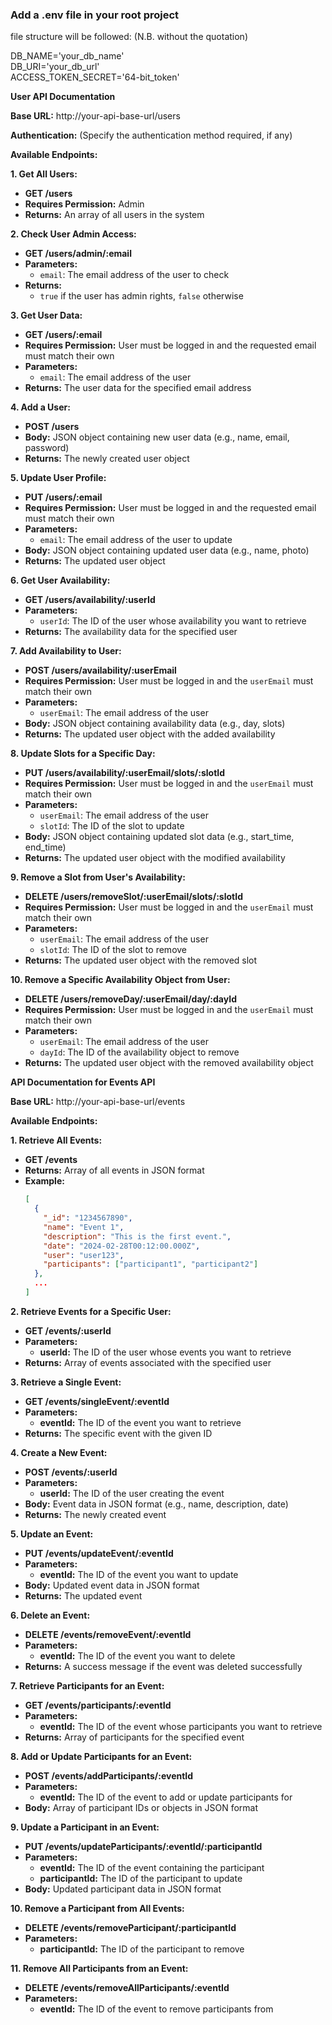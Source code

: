 ### Add a .env file in your root project
file structure will be followed: (N.B. without the quotation)

DB_NAME='your_db_name' <br>
DB_URI='your_db_url' <br>
ACCESS_TOKEN_SECRET='64-bit_token' <br>



**User API Documentation**

**Base URL:** http://your-api-base-url/users

**Authentication:** (Specify the authentication method required, if any)

**Available Endpoints:**

**1. Get All Users:**

   * **GET /users**
   * **Requires Permission:** Admin
   * **Returns:** An array of all users in the system

**2. Check User Admin Access:**

   * **GET /users/admin/:email**
   * **Parameters:**
     - `email`: The email address of the user to check
   * **Returns:**
     - `true` if the user has admin rights, `false` otherwise

**3. Get User Data:**

   * **GET /users/:email**
   * **Requires Permission:** User must be logged in and the requested email must match their own
   * **Parameters:**
     - `email`: The email address of the user
   * **Returns:** The user data for the specified email address

**4. Add a User:**

   * **POST /users**
   * **Body:** JSON object containing new user data (e.g., name, email, password)
   * **Returns:** The newly created user object

**5. Update User Profile:**

   * **PUT /users/:email**
   * **Requires Permission:** User must be logged in and the requested email must match their own
   * **Parameters:**
     - `email`: The email address of the user to update
   * **Body:** JSON object containing updated user data (e.g., name, photo)
   * **Returns:** The updated user object

**6. Get User Availability:**

   * **GET /users/availability/:userId**
   * **Parameters:**
     - `userId`: The ID of the user whose availability you want to retrieve
   * **Returns:** The availability data for the specified user

**7. Add Availability to User:**

   * **POST /users/availability/:userEmail**
   * **Requires Permission:** User must be logged in and the `userEmail` must match their own
   * **Parameters:**
     - `userEmail`: The email address of the user
   * **Body:** JSON object containing availability data (e.g., day, slots)
   * **Returns:** The updated user object with the added availability

**8. Update Slots for a Specific Day:**

   * **PUT /users/availability/:userEmail/slots/:slotId**
   * **Requires Permission:** User must be logged in and the `userEmail` must match their own
   * **Parameters:**
     - `userEmail`: The email address of the user
     - `slotId`: The ID of the slot to update
   * **Body:** JSON object containing updated slot data (e.g., start_time, end_time)
   * **Returns:** The updated user object with the modified availability

**9. Remove a Slot from User's Availability:**

   * **DELETE /users/removeSlot/:userEmail/slots/:slotId**
   * **Requires Permission:** User must be logged in and the `userEmail` must match their own
   * **Parameters:**
     - `userEmail`: The email address of the user
     - `slotId`: The ID of the slot to remove
   * **Returns:** The updated user object with the removed slot

**10. Remove a Specific Availability Object from User:**

   * **DELETE /users/removeDay/:userEmail/day/:dayId**
   * **Requires Permission:** User must be logged in and the `userEmail` must match their own
   * **Parameters:**
     - `userEmail`: The email address of the user
     - `dayId`: The ID of the availability object to remove
   * **Returns:** The updated user object with the removed availability object



 **API Documentation for Events API**

**Base URL:** http://your-api-base-url/events


**Available Endpoints:**

**1. Retrieve All Events:**

   * **GET /events**
   * **Returns:** Array of all events in JSON format
   * **Example:** 
     ```json
     [
       {
         "_id": "1234567890",
         "name": "Event 1",
         "description": "This is the first event.",
         "date": "2024-02-28T00:12:00.000Z",
         "user": "user123",
         "participants": ["participant1", "participant2"]
       },
       ...
     ]
     ```

**2. Retrieve Events for a Specific User:**

   * **GET /events/:userId**
   * **Parameters:**
     - **userId:** The ID of the user whose events you want to retrieve
   * **Returns:** Array of events associated with the specified user

**3. Retrieve a Single Event:**

   * **GET /events/singleEvent/:eventId**
   * **Parameters:**
     - **eventId:** The ID of the event you want to retrieve
   * **Returns:** The specific event with the given ID

**4. Create a New Event:**

   * **POST /events/:userId**
   * **Parameters:**
     - **userId:** The ID of the user creating the event
   * **Body:** Event data in JSON format (e.g., name, description, date)
   * **Returns:** The newly created event

**5. Update an Event:**

   * **PUT /events/updateEvent/:eventId**
   * **Parameters:**
     - **eventId:** The ID of the event you want to update
   * **Body:** Updated event data in JSON format
   * **Returns:** The updated event

**6. Delete an Event:**

   * **DELETE /events/removeEvent/:eventId**
   * **Parameters:**
     - **eventId:** The ID of the event you want to delete
   * **Returns:** A success message if the event was deleted successfully

**7. Retrieve Participants for an Event:**

   * **GET /events/participants/:eventId**
   * **Parameters:**
     - **eventId:** The ID of the event whose participants you want to retrieve
   * **Returns:** Array of participants for the specified event

**8. Add or Update Participants for an Event:**

   * **POST /events/addParticipants/:eventId**
   * **Parameters:**
     - **eventId:** The ID of the event to add or update participants for
   * **Body:** Array of participant IDs or objects in JSON format

**9. Update a Participant in an Event:**

   * **PUT /events/updateParticipants/:eventId/:participantId**
   * **Parameters:**
     - **eventId:** The ID of the event containing the participant
     - **participantId:** The ID of the participant to update
   * **Body:** Updated participant data in JSON format

**10. Remove a Participant from All Events:**

   * **DELETE /events/removeParticipant/:participantId**
   * **Parameters:**
     - **participantId:** The ID of the participant to remove

**11. Remove All Participants from an Event:**

   * **DELETE /events/removeAllParticipants/:eventId**
   * **Parameters:**
     - **eventId:** The ID of the event to remove participants from
